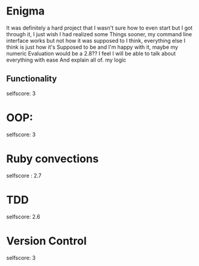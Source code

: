 # Enigma


It was definitely a hard project that I wasn't sure how to 
even start but I got through it, I just wish I had realized some 
Things sooner, my command line interface works but not how it was supposed 
to I think, everything else I think is just how it's 
Supposed to be and I'm happy with it, maybe my numeric 
Evaluation would be a 2.8?? 
I feel I will be able to talk about everything with ease 
And explain all of. my logic


## Functionality ##
  selfscore: 3
  
# OOP: 
  selfscore: 3
  
# Ruby convections 

  selfscore : 2.7
  
# TDD 
  selfscore: 2.6
  
# Version Control 
  selfscore: 3
